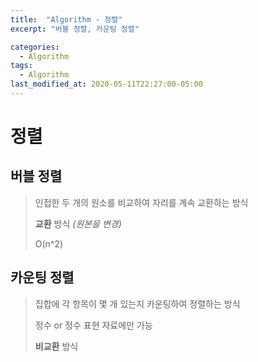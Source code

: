 ```yaml
---
title:  "Algorithm - 정렬"
excerpt: "버블 정렬, 카운팅 정렬"

categories:
  - Algorithm
tags:
  - Algorithm
last_modified_at: 2020-05-11T22:27:00-05:00
---
```


# 정렬

## 버블 정렬

> 인접한 두 개의 원소를 비교하여 자리를 계속 교환하는 방식
>
> **교환** 방식 *(원본을 변경)*
>
> O(n^2)





## 카운팅 정렬

> 집합에 각 항목이 몇 개 있는지 카운팅하여 정렬하는 방식
>
> 정수 or 정수 표현 자료에만 가능
>
> **비교환** 방식